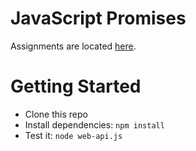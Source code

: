 # JavaScript Promises
Assignments are located [here](./assignments.md).

# Getting Started
- Clone this repo
- Install dependencies: `npm install`
- Test it: `node web-api.js`
